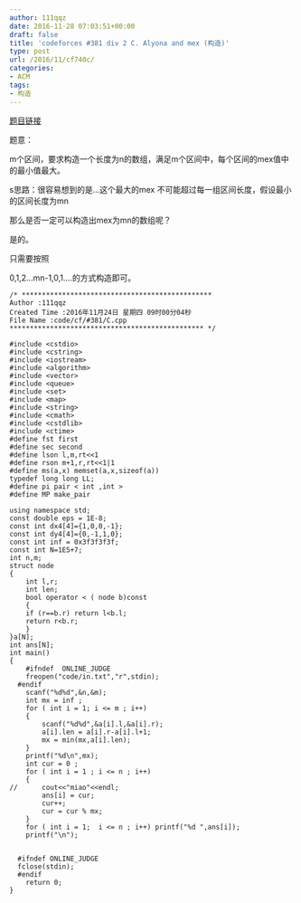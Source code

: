 ```yaml
---
author: 111qqz
date: 2016-11-28 07:03:51+00:00
draft: false
title: 'codeforces #381 div 2 C. Alyona and mex (构造)'
type: post
url: /2016/11/cf740c/
categories:
- ACM
tags:
- 构造
---
```


[题目链接](http://codeforces.com/contest/740/problem/C)

题意：

m个区间，要求构造一个长度为n的数组，满足m个区间中，每个区间的mex值中的最小值最大。

s思路：很容易想到的是...这个最大的mex 不可能超过每一组区间长度，假设最小的区间长度为mn

那么是否一定可以构造出mex为mn的数组呢？

是的。

只需要按照

0,1,2...mn-1,0,1....的方式构造即可。

    
    /* ***********************************************
    Author :111qqz
    Created Time :2016年11月24日 星期四 09时00分04秒
    File Name :code/cf/#381/C.cpp
    ************************************************ */
    
    #include <cstdio>
    #include <cstring>
    #include <iostream>
    #include <algorithm>
    #include <vector>
    #include <queue>
    #include <set>
    #include <map>
    #include <string>
    #include <cmath>
    #include <cstdlib>
    #include <ctime>
    #define fst first
    #define sec second
    #define lson l,m,rt<<1
    #define rson m+1,r,rt<<1|1
    #define ms(a,x) memset(a,x,sizeof(a))
    typedef long long LL;
    #define pi pair < int ,int >
    #define MP make_pair
    
    using namespace std;
    const double eps = 1E-8;
    const int dx4[4]={1,0,0,-1};
    const int dy4[4]={0,-1,1,0};
    const int inf = 0x3f3f3f3f;
    const int N=1E5+7;
    int n,m;
    struct node
    {
        int l,r;
        int len;
        bool operator < ( node b)const
        {
    	if (r==b.r) return l<b.l;
    	return r<b.r;
        }
    }a[N];
    int ans[N];
    int main()
    {
    	#ifndef  ONLINE_JUDGE 
    	freopen("code/in.txt","r",stdin);
      #endif
    	scanf("%d%d",&n,&m);
    	int mx = inf ;
    	for ( int i = 1; i <= m ; i++)
    	{
    	    scanf("%d%d",&a[i].l,&a[i].r);
    	    a[i].len = a[i].r-a[i].l+1;
    	    mx = min(mx,a[i].len);
    	}
    	printf("%d\n",mx);
    	int cur = 0 ;
    	for ( int i = 1 ; i <= n ; i++)
    	{
    //	    cout<<"miao"<<endl;
    	    ans[i] = cur;
    	    cur++;
    	    cur = cur % mx;
    	}
    	for ( int i = 1;  i <= n ; i++) printf("%d ",ans[i]);
    	printf("\n");
    
    
      #ifndef ONLINE_JUDGE  
      fclose(stdin);
      #endif
        return 0;
    }
    




